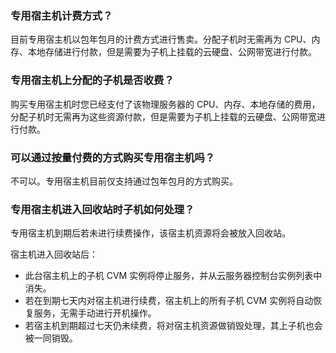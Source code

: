 ### 专用宿主机计费方式？

目前专用宿主机以包年包月的计费方式进行售卖。分配子机时无需再为 CPU、内存、本地存储进行付款，但是需要为子机上挂载的云硬盘、公网带宽进行付款。

### 专用宿主机上分配的子机是否收费？

购买专用宿主机时您已经支付了该物理服务器的 CPU、内存、本地存储的费用，分配子机时无需再为这些资源付款，但是需要为子机上挂载的云硬盘、公网带宽进行付款。

### 可以通过按量付费的方式购买专用宿主机吗？

不可以。专用宿主机目前仅支持通过包年包月的方式购买。

### 专用宿主机进入回收站时子机如何处理？

专用宿主机到期后若未进行续费操作，该宿主机资源将会被放入回收站。

宿主机进入回收站后：
- 此台宿主机上的子机 CVM 实例将停止服务，并从云服务器控制台实例列表中消失。
- 若在到期七天内对宿主机进行续费，宿主机上的所有子机 CVM 实例将自动恢复服务，无需手动进行开机操作。
- 若宿主机到期超过七天仍未续费，将对宿主机资源做销毁处理，其上子机也会被一同销毁。
